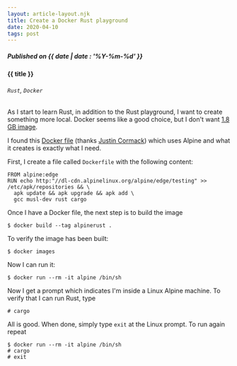 ```yaml
---
layout: article-layout.njk
title: Create a Docker Rust playground
date: 2020-04-10
tags: post
---
```

##### Published on {{ date | date : '%Y-%m-%d' }}
#### {{ title }}
###### `Rust`, `Docker`

As I start to learn Rust, in addition to the Rust playground, I want to create something more local. Docker seems like a good choice, but I don't want [1.8 GB image](https://hub.docker.com/_/rust).  

I found this [Docker file](https://github.com/justincormack/docker-alpine-rust/blob/master/Dockerfile) (thanks [Justin Cormack](https://github.com/justincormack)) which uses Alpine and what it creates is exactly what I need.


First, I create a file called `Dockerfile` with the following content:
```
FROM alpine:edge
RUN echo http:"//dl-cdn.alpinelinux.org/alpine/edge/testing" >> /etc/apk/repositories && \
  apk update && apk upgrade && apk add \
  gcc musl-dev rust cargo
```

Once I have a Docker file, the next step is to build the image
```
$ docker build --tag alpinerust .
```

To verify the image has been built:
```
$ docker images
```

Now I can run it:
```
$ docker run --rm -it alpine /bin/sh
```

Now I get a prompt which indicates I'm inside a Linux Alpine machine. To verify that I can run Rust, type
```
# cargo
```

All is good. When done, simply type `exit` at the Linux prompt. To run again repeat

```
$ docker run --rm -it alpine /bin/sh
# cargo
# exit
```
